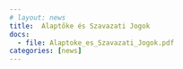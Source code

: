 ```yaml
---
# layout: news
title:  Alaptőke és Szavazati Jogok
docs:
  - file: Alaptoke_es_Szavazati_Jogok.pdf
categories: [news]
---
```

